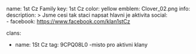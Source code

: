 name: 1st Cz Family
key: 1st Cz
color: yellow
emblem: Clover_02.png
info:
  description: >
    Jsme cesi tak staci napsat hlavni je aktivita
  social:  
    - facebook: https://www.facebook.com/klan1stCz
   
clans:
  - name: 1St Cz
    tag: 	9CPQ08L0
   -misto pro aktivni klany
